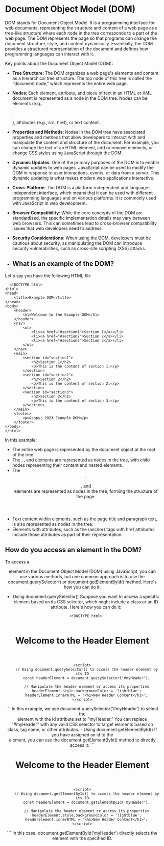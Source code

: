 # Document Object Model (DOM)
DOM stands for Document Object Model. It is a programming interface for web documents, representing the structure and content of a web page as a tree-like structure where each node in the tree corresponds to a part of the web page. The DOM represents the page so that programs can change the document structure, style, and content dynamically. Essentially, the DOM provides a structured representation of the document and defines how programming languages can interact with it.

Key points about the Document Object Model (DOM):

- **Tree Structure**: The DOM organizes a web page's elements and content as a hierarchical tree structure. The top node of this tree is called the "document node," which represents the entire web page.
- **Nodes**: Each element, attribute, and piece of text in an HTML or XML document is represented as a node in the DOM tree. Nodes can be elements (e.g., <div>, <p>), attributes (e.g., src, href), or text content.
- **Properties and Methods**: Nodes in the DOM tree have associated properties and methods that allow developers to interact with and manipulate the content and structure of the document. For example, you can change the text of an HTML element, add or remove elements, or change CSS styles using JavaScript through the DOM.
- **Dynamic Updates**: One of the primary purposes of the DOM is to enable dynamic updates to web pages. JavaScript can be used to modify the DOM in response to user interactions, events, or data from a server. This dynamic updating is what makes modern web applications interactive.
- **Cross-Platform**: The DOM is a platform-independent and language-independent interface, which means that it can be used with different programming languages and on various platforms. It is commonly used with JavaScript in web development.
- **Browser Compatibility**: While the core concepts of the DOM are standardized, the specific implementation details may vary between web browsers. This can sometimes lead to cross-browser compatibility issues that web developers need to address.
- **Security Considerations**: When using the DOM, developers must be cautious about security, as manipulating the DOM can introduce security vulnerabilities, such as cross-site scripting (XSS) attacks.

- ## What is an example of the DOM?
Let's say you have the following HTML file

```
  <!DOCTYPE html>
<html>
<head>
    <title>Example DOM</title>
</head>
<body>
    <header>
        <h1>Welcome to the Example DOM</h1>
    </header>
    <nav>
        <ul>
            <li><a href="#section1">Section 1</a></li>
            <li><a href="#section2">Section 2</a></li>
            <li><a href="#section3">Section 3</a></li>
        </ul>
    </nav>
    <main>
        <section id="section1">
            <h2>Section 1</h2>
            <p>This is the content of section 1.</p>
        </section>
        <section id="section2">
            <h2>Section 2</h2>
            <p>This is the content of section 2.</p>
        </section>
        <section id="section3">
            <h2>Section 3</h2>
            <p>This is the content of section 3.</p>
        </section>
    </main>
    <footer>
        <p>&copy; 2023 Example DOM</p>
    </footer>
</body>
</html>
```

In this example:

- The entire web page is represented by the document object at the root of the tree.
- The <html>, <head>, and <body> elements are represented as nodes in the tree, with child nodes representing their content and nested elements.
- The <header>, <nav>, <main>, and <footer> elements are represented as nodes in the tree, forming the structure of the page.
- Text content within elements, such as the page title and paragraph text, is also represented as nodes in the tree.
- Elements with attributes, such as the <a> (anchor) tags with href attributes, include those attributes as part of their representation.

## How do you access an element in the DOM?
To access a <header> element in the Document Object Model (DOM) using JavaScript, you can use various methods, but one common approach is to use the document.querySelector() or document.getElementById() method. Here's how you can do it:

- Using document.querySelector()
  Suppose you want to access a specific <header> element based on its CSS selector, which might include a class or an ID attribute. Here's how you can do it:
  ```
  <!DOCTYPE html>
<html>
<head>
    <title>Access Header Element</title>
</head>
<body>
    <header id="myHeader">
        <h1>Welcome to the Header Element</h1>
    </header>

    <script>
        // Using document.querySelector() to access the header element by its ID
        const headerElement = document.querySelector('#myHeader');

        // Manipulate the header element or access its properties
        headerElement.style.backgroundColor = 'lightblue';
        headerElement.innerHTML = '<h1>New Header Content</h1>';
    </script>
</body>
</html>
  ```
  In this example, we use document.querySelector('#myHeader') to select the <header> element with the id attribute set to "myHeader." You can replace "#myHeader" with any valid CSS selector to target elements based on class, tag name, or other attributes.
  - Using document.getElementById()
    If you have assigned an id to the <header> element, you can use the document.getElementById() method to directly access it:
    ```
    <!DOCTYPE html>
<html>
<head>
    <title>Access Header Element</title>
</head>
<body>
    <header id="myHeader">
        <h1>Welcome to the Header Element</h1>
    </header>

    <script>
        // Using document.getElementById() to access the header element by its ID
        const headerElement = document.getElementById('myHeader');

        // Manipulate the header element or access its properties
        headerElement.style.backgroundColor = 'lightblue';
        headerElement.innerHTML = '<h1>New Header Content</h1>';
    </script>
</body>
</html>
  ```
  In this case, document.getElementById('myHeader') directly selects the <header> element with the specified ID.

